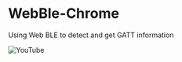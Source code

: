 # WebBle-Chrome
Using Web BLE to detect and get GATT information


![YouTube](https://www.youtube.com/watch?v=TsXUcAKi790)